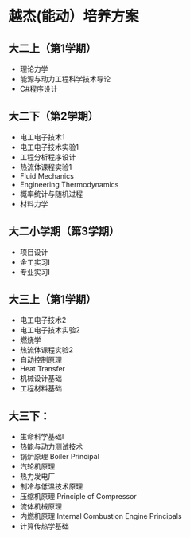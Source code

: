 # 越杰(能动）培养方案

## 大二上（第1学期）
- 理论力学
- 能源与动力工程科学技术导论
- C#程序设计

## 大二下（第2学期）
- 电工电子技术1
- 电工电子技术实验1
- 工程分析程序设计
- 热流体课程实验1
- Fluid Mechanics
- Engineering Thermodynamics
- 概率统计与随机过程
- 材料力学

## 大二小学期（第3学期）
- 项目设计
- 金工实习Ⅰ
- 专业实习Ⅰ

## 大三上（第1学期）
- 电工电子技术2
- 电工电子技术实验2
- 燃烧学
- 热流体课程实验2
- 自动控制原理 
- Heat Transfer
- 机械设计基础
- 工程材料基础

## 大三下：
- 生命科学基础I
- 热能与动力测试技术
- 锅炉原理 Boiler Principal
- 汽轮机原理
- 热力发电厂
- 制冷与低温技术原理
- 压缩机原理 Principle of Compressor
- 流体机械原理
- 内燃机原理 Internal Combustion Engine Principals
- 计算传热学基础

